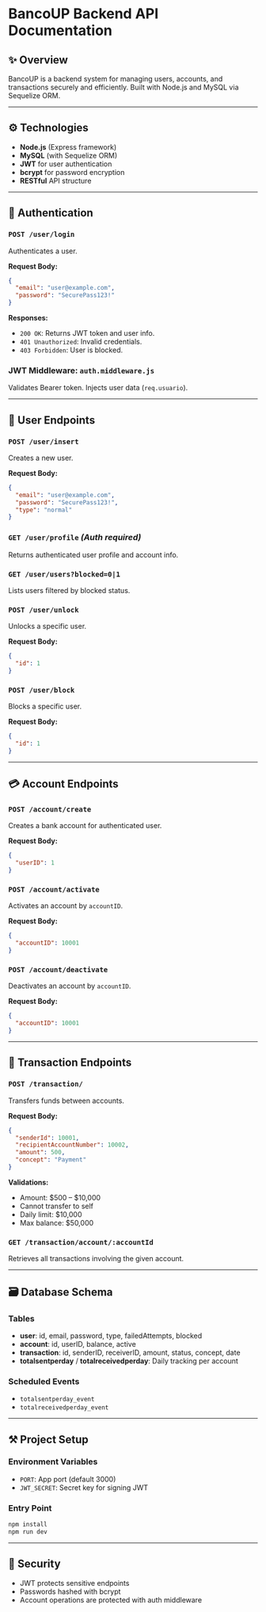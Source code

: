 # BancoUP Backend API Documentation

## ✨ Overview

BancoUP is a backend system for managing users, accounts, and transactions securely and efficiently. Built with Node.js and MySQL via Sequelize ORM.

---

## ⚙️ Technologies

* **Node.js** (Express framework)
* **MySQL** (with Sequelize ORM)
* **JWT** for user authentication
* **bcrypt** for password encryption
* **RESTful** API structure

---

## 🔐 Authentication

### `POST /user/login`

Authenticates a user.

**Request Body:**

```json
{
  "email": "user@example.com",
  "password": "SecurePass123!"
}
```

**Responses:**

* `200 OK`: Returns JWT token and user info.
* `401 Unauthorized`: Invalid credentials.
* `403 Forbidden`: User is blocked.

### JWT Middleware: `auth.middleware.js`

Validates Bearer token. Injects user data (`req.usuario`).

---

## 👤 User Endpoints

### `POST /user/insert`

Creates a new user.

**Request Body:**

```json
{
  "email": "user@example.com",
  "password": "SecurePass123!",
  "type": "normal"
}
```

### `GET /user/profile` *(Auth required)*

Returns authenticated user profile and account info.

### `GET /user/users?blocked=0|1`

Lists users filtered by blocked status.

### `POST /user/unlock`

Unlocks a specific user.

**Request Body:**

```json
{
  "id": 1
}
```

### `POST /user/block`

Blocks a specific user.

**Request Body:**

```json
{
  "id": 1
}
```

---

## 💳 Account Endpoints

### `POST /account/create`

Creates a bank account for authenticated user.

**Request Body:**

```json
{
  "userID": 1
}
```

### `POST /account/activate`

Activates an account by `accountID`.

**Request Body:**

```json
{
  "accountID": 10001
}
```

### `POST /account/deactivate`

Deactivates an account by `accountID`.

**Request Body:**

```json
{
  "accountID": 10001
}
```

---

## 💸 Transaction Endpoints

### `POST /transaction/`

Transfers funds between accounts.

**Request Body:**

```json
{
  "senderId": 10001,
  "recipientAccountNumber": 10002,
  "amount": 500,
  "concept": "Payment"
}
```

**Validations:**

* Amount: \$500 – \$10,000
* Cannot transfer to self
* Daily limit: \$10,000
* Max balance: \$50,000

### `GET /transaction/account/:accountId`

Retrieves all transactions involving the given account.

---

## 🗃️ Database Schema

### Tables

* **user**: id, email, password, type, failedAttempts, blocked
* **account**: id, userID, balance, active
* **transaction**: id, senderID, receiverID, amount, status, concept, date
* **totalsentperday** / **totalreceivedperday**: Daily tracking per account

### Scheduled Events

* `totalsentperday_event`
* `totalreceivedperday_event`

---

## ⚒️ Project Setup

### Environment Variables

* `PORT`: App port (default 3000)
* `JWT_SECRET`: Secret key for signing JWT

### Entry Point

```bash
npm install
npm run dev
```

---

## 🔐 Security

* JWT protects sensitive endpoints
* Passwords hashed with bcrypt
* Account operations are protected with auth middleware
